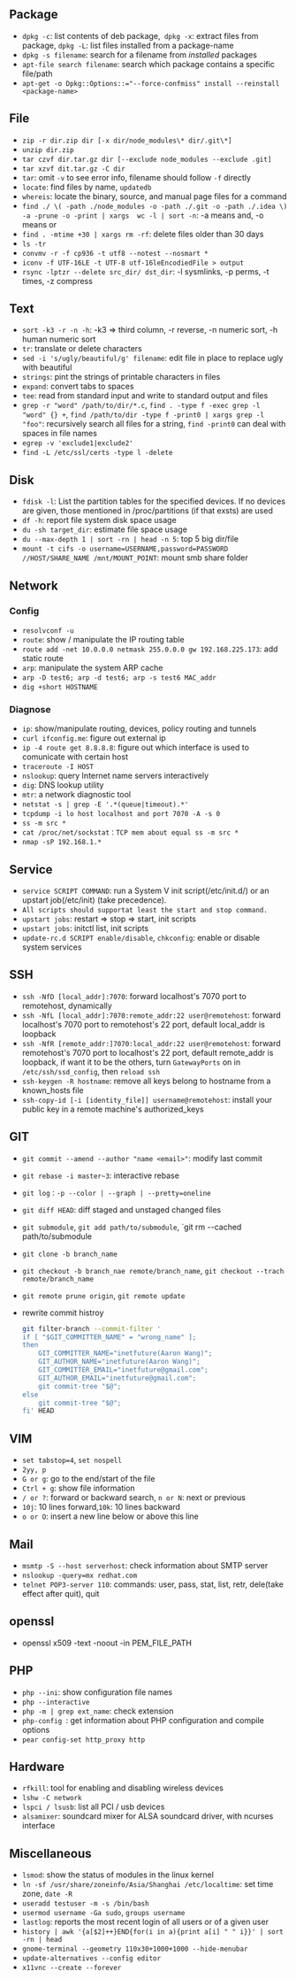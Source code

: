 ## Package

- `dpkg -c`: list contents of deb package,` dpkg -x`: extract files from package, `dpkg -L`: list files installed from a package-name
- `dpkg -s filename`: search for a filename from *installed* packages
- `apt-file search filename`: search which package contains a specific file/path
- `apt-get -o Dpkg::Options::="--force-confmiss" install --reinstall <package-name>`

## File

- `zip -r dir.zip dir [-x dir/node_modules\* dir/.git\*]`
- `unzip dir.zip`
- `tar czvf dir.tar.gz dir [--exclude node_modules --exclude .git]`
- `tar xzvf dit.tar.gz -C dir`
- `tar`: omit `-v` to see error info, filename should follow `-f` directly
- `locate`: find files by name, `updatedb`
- `whereis`: locate the binary, source, and manual page files for a command
- `find ./ \( -path ./node_modules -o -path ./.git -o -path ./.idea \) -a -prune -o -print | xargs  wc -l | sort -n`: -a means and, -o means or
- `find . -mtime +30 | xargs rm -rf`: delete files older than 30 days
- `ls -tr`
- `convmv -r -f cp936 -t utf8 --notest --nosmart *`
- `iconv -f UTF-16LE -t UTF-8 utf-16leEncodiedFile > output`
- `rsync -lptzr --delete src_dir/ dst_dir`: -l sysmlinks, -p perms, -t times, -z compress

## Text

- `sort -k3 -r -n -h`: -k3 => third column, -r reverse, -n numeric sort, -h human numeric sort
- `tr`: translate or delete characters
- `sed -i 's/ugly/beautiful/g' filename`: edit file in place to replace ugly with beautiful
- `strings`: pint the strings of printable characters in files
- `expand`: convert tabs to spaces
- `tee`: read from standard input and write to standard output and files
- `grep -r "word" /path/to/dir/*.c`, `find . -type f -exec grep -l "word" {} +`, `find /path/to/dir -type f -print0 | xargs grep -l "foo"`: recursively search all files for a string, `find -print0` can deal with spaces in file names
- `egrep -v 'exclude1|exclude2'`
- `find -L /etc/ssl/certs -type l -delete`

## Disk

- `fdisk -l`: List the partition tables for the specified devices. If no devices are given, those mentioned in /proc/partitions (if that exsts) are used
- `df -h`: report file system disk space usage
- `du -sh target_dir`: estimate file space usage
- `du --max-depth 1 | sort -rn | head -n 5`: top 5 big dir/file
- `mount -t cifs -o username=USERNAME,password=PASSWORD //HOST/SHARE_NAME /mnt/MOUNT_POINT`: mount smb share folder

## Network

### Config

- `resolvconf -u`
- `route`: show / manipulate the IP routing table
- `route add -net 10.0.0.0 netmask 255.0.0.0 gw 192.168.225.173`: add static route
- `arp`: manipulate the system ARP cache
- `arp -D test6; arp -d test6; arp -s test6 MAC_addr`
- `dig +short HOSTNAME`

### Diagnose

- `ip`: show/manipulate routing, devices, policy routing and tunnels
- `curl ifconfig.me`: figure out external ip
- `ip -4 route get 8.8.8.8`: figure out which interface is used to comunicate with certain host
- `traceroute -I HOST`
- `nslookup`: query Internet name servers interactively
- `dig`: DNS lookup utility
- `mtr`: a network diagnostic tool
- `netstat -s | grep -E '.*(queue|timeout).*'`
- `tcpdump -i lo host localhost and port 7070 -A -s 0`
- `ss -m src *`
- `cat /proc/net/sockstat：TCP mem about equal ss -m src *`
- `nmap -sP 192.168.1.*`

## Service

- `service SCRIPT COMMAND`:  run a System V init script(/etc/init.d/) or an upstart job(/etc/init) (take precedence).
- `All scripts should supportat least the start and stop command.`
- `upstart jobs`: restart => stop => start, init scripts
- `upstart jobs`: initctl list, init scripts
- `update-rc.d SCRIPT enable/disable`, `chkconfig`:  enable or disable system services

## SSH

- `ssh -NfD [local_addr]:7070`: forward localhost's 7070 port to remotehost, dynamically
- `ssh -NfL [local_addr]:7070:remote_addr:22 user@remotehost`: forward localhost's 7070 port to remotehost's 22 port, default local_addr is loopback
- `ssh -NfR [remote_addr:]7070:local_addr:22 user@remotehost`:  forward remotehost's 7070 port to localhost's 22 port, default remote_addr is loopback, if want it to be the others, turn `GatewayPorts` on in `/etc/ssh/ssd_config`, then `reload ssh`
- `ssh-keygen -R hostname`: remove all keys belong to hostname from a known_hosts file
- `ssh-copy-id [-i [identity_file]] username@remotehost`: install your public key in a remote machine's authorized_keys

## GIT

- `git commit --amend --author "name <email>"`: modify last commit
- `git rebase -i master~3`:   interactive rebase
- `git log：-p --color | --graph | --pretty=oneline`
- `git diff HEAD`: diff staged and unstaged changed files
- `git submodule`, `git add path/to/submodule`, `git rm --cached path/to/submodule
- `git clone -b branch_name`
- `git checkout -b branch_nae remote/branch_name`, `git checkout --trach remote/branch_name`
- `git remote prune origin`, `git remote update`
- rewrite commit histroy

    ```bash
    git filter-branch --commit-filter '
    if [ "$GIT_COMMITTER_NAME" = "wrong_name" ];
    then
        GIT_COMMITTER_NAME="inetfuture(Aaron Wang)";
        GIT_AUTHOR_NAME="inetfuture(Aaron Wang)";
        GIT_COMMITTER_EMAIL="inetfuture@gmail.com";
        GIT_AUTHOR_EMAIL="inetfuture@gmail.com";
        git commit-tree "$@";
    else
        git commit-tree "$@";
    fi' HEAD
    ```

## VIM

- `set tabstop=4`, `set nospell`
- `2yy, p`
- `G or g`:  go to the end/start of the file
- `Ctrl + g`: show file information
- `/ or ?`:  forward or backward search, `n or N`: next or previous
- `10j`: 10 lines forward,`10k`: 10 lines backward
- `o or O`: insert a new line below or above this line

## Mail

- `msmtp -S --host serverhost`: check information about SMTP server
- `nslookup -query=mx redhat.com`
- `telnet POP3-server 110`: commands: user, pass, stat, list, retr, dele(take effect after quit), quit

## openssl

- openssl x509 -text -noout -in PEM_FILE_PATH

## PHP

- `php --ini`: show configuration file names
- `php --interactive`
- `php -m | grep ext_name`: check extension
- `php-config `: get information about PHP configuration and compile options
- `pear config-set http_proxy http`

## Hardware

- `rfkill`: tool for enabling and disabling wireless devices
- `lshw -C network`
- `lspci / lsusb`: list all PCI / usb devices
- `alsamixer`: soundcard mixer for ALSA soundcard driver, with ncurses interface

## Miscellaneous

- `lsmod`: show  the status of modules in the linux kernel
- `ln -sf /usr/share/zoneinfo/Asia/Shanghai /etc/localtime`: set time zone, `date -R`
- `useradd testuser -m -s /bin/bash`
- `usermod username -Ga sudo`, `groups username`
- `lastlog`: reports the most recent login of all users or of a given user
- `history | awk '{a[$2]++}END{for(i in a){print a[i] " " i}}' | sort -rn | head`
- `gnome-terminal --geometry 110x30+1000+1000 --hide-menubar`
- `update-alternatives --config editor`
- `x11vnc --create --forever`

